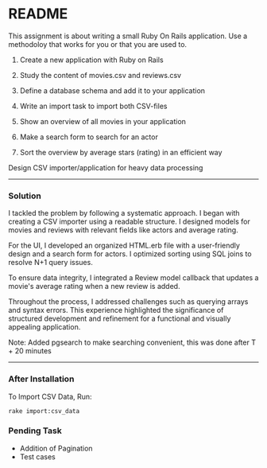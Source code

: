 # README

This assignment is about writing a small Ruby On Rails application. Use a methodoloy that works for you or that you are used to.

1. Create a new application with Ruby on Rails

2. Study the content of movies.csv and reviews.csv

3. Define a database schema and add it to your application

4. Write an import task to import both CSV-files

5. Show an overview of all movies in your application

6. Make a search form to search for an actor

7. Sort the overview by average stars (rating) in an efficient way

Design CSV importer/application for heavy data processing

---

### Solution
I tackled the problem by following a systematic approach. I began with creating a CSV importer using a readable structure. I designed models for movies and reviews with relevant fields like actors and average rating.

For the UI, I developed an organized HTML.erb file with a user-friendly design and a search form for actors. I optimized sorting using SQL joins to resolve N+1 query issues.

To ensure data integrity, I integrated a Review model callback that updates a movie's average rating when a new review is added.

Throughout the process, I addressed challenges such as querying arrays and syntax errors. This experience highlighted the significance of structured development and refinement for a functional and visually appealing application.


Note: Added pgsearch to make searching convenient, this was done after T + 20 minutes

---

### After Installation

To Import CSV Data, Run:
```
rake import:csv_data
```

### Pending Task
- Addition of Pagination
- Test cases